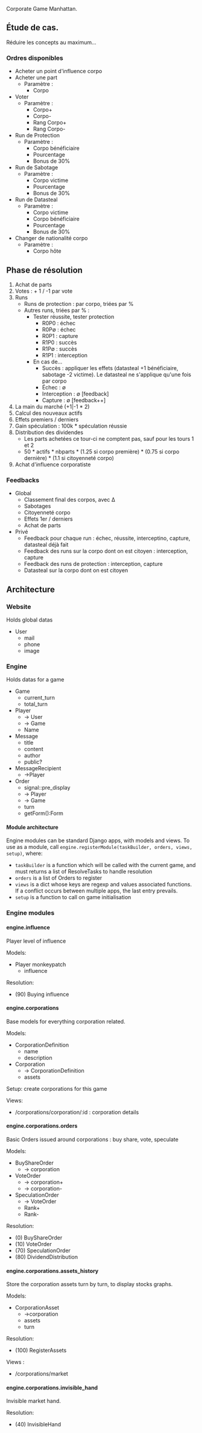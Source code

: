 Corporate Game Manhattan.

## Étude de cas.
Réduire les concepts au maximum...

### Ordres disponibles
* Acheter un point d'influence corpo
* Acheter une part
    - Paramètre :
        + Corpo
* Voter
    - Paramètre :
        + Corpo+
        + Corpo-
        + Rang Corpo+
        + Rang Corpo-
* Run de Protection
    - Paramètre :
        + Corpo bénéficiaire
        + Pourcentage
        + Bonus de 30%
* Run de Sabotage
    - Paramètre :
        + Corpo victime
        + Pourcentage
        + Bonus de 30%
* Run de Datasteal
    - Paramètre :
        + Corpo victime
        + Corpo bénéficiaire
        + Pourcentage
        + Bonus de 30%
* Changer de nationalité corpo
    - Paramètre :
        + Corpo hôte

## Phase de résolution
1. Achat de parts
2. Votes : + 1 / -1 par vote 
3. Runs
    - Runs de protection : par corpo, triées par %
    - Autres runs, triées par % :
        + Tester réussite, tester protection
            * R0P0 : échec
            * R0P∅ : échec
            * R0P1 : capture
            * R1P0 : succès
            * R1P∅ : succès
            * R1P1 : interception
        + En cas de...
            * Succès : appliquer les effets (datasteal +1 bénéficiaire, sabotage -2 victime). Le datasteal ne s'applique qu'une fois par corpo
            * Échec : ∅
            * Interception : ∅ [feedback]
            * Capture : ∅ [feedback++]
4. La main du marché (+1|-1 * 2)
5. Calcul des nouveaux actifs
6. Effets premiers / derniers
7. Gain spéculation : 100k * spéculation réussie
8. Distribution des dividendes
    - Les parts achetées ce tour-ci ne comptent pas, sauf pour les tours 1 et 2
    - 50 * actifs * nbparts * (1.25 si corpo première) * (0.75 si corpo dernière) * (1.1 si citoyenneté corpo)
9. Achat d'influence corporatiste

### Feedbacks
* Global
    - Classement final des corpos, avec Δ
    - Sabotages
    - Citoyenneté corpo
    - Effets 1er / derniers
    - Achat de parts
* Privé
    - Feedback pour chaque run : échec, réussite, interceptino, capture, datasteal déjà fait
    - Feedback des runs sur la corpo dont on est citoyen : interception, capture
    - Feedback des runs de protection : interception, capture
    - Datasteal sur la corpo dont on est citoyen

## Architecture
### Website
Holds global datas

* User
    - mail
    - phone
    - image

### Engine
Holds datas for a game

* Game
    - current_turn
    - total_turn
* Player
    - -> User
    - -> Game
    - Name
* Message
    - title
    - content
    - author
    - public?
* MessageRecipient
    - ->Player
* Order
    - signal::pre_display
    - -> Player
    - -> Game
    - turn
    - getForm():Form

#### Module architecture
Engine modules can be standard Django apps, with models and views. To use as a module, call `engine.registerModule(taskBuilder, orders, views, setup)`, where:

* `taskBuilder` is a function which will be called with the current game, and must returns a list of ResolveTasks to handle resolution
* `orders` is a list of Orders to register
* `views` is a dict whose keys are regexp and values associated functions. If a conflict occurs between multiple apps, the last entry prevails.
* `setup` is a function to call on game initialisation

### Engine modules

#### engine.influence
Player level of influence

Models:
* Player monkeypatch
    - influence

Resolution:
* (90) Buying influence

#### engine.corporations
Base models for everything corporation related.

Models:
* CorporationDefinition
    - name
    - description
* Corporation
    - -> CorporationDefinition
    - assets

Setup: create corporations for this game

Views:
* /corporations/corporation/:id : corporation details

#### engine.corporations.orders
Basic Orders issued around corporations : buy share, vote, speculate

Models:
* BuyShareOrder
    - -> corporation
* VoteOrder
    - -> corporation+
    - -> corporation-
* SpeculationOrder
    - -> VoteOrder
    - Rank+
    - Rank-

Resolution:
* (0) BuyShareOrder
* (10) VoteOrder
* (70) SpeculationOrder
* (80) DividendDistribution

#### engine.corporations.assets_history
Store the corporation assets turn by turn, to display stocks graphs.

Models:
* CorporationAsset
    - ->corporation
    - assets
    - turn

Resolution:
* (100) RegisterAssets

Views :
* /corporations/market

#### engine.corporations.invisible_hand
Invisible market hand.

Resolution:
* (40) InvisibleHand
